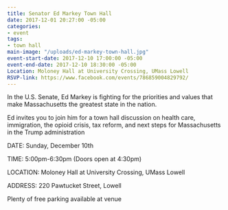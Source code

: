 ```yaml
---
title: Senator Ed Markey Town Hall
date: 2017-12-01 20:27:00 -05:00
categories:
- event
tags:
- town hall
main-image: "/uploads/ed-markey-town-hall.jpg"
event-start-date: 2017-12-10 17:00:00 -05:00
event-end-date: 2017-12-10 18:30:00 -05:00
Location: Moloney Hall at University Crossing, UMass Lowell
RSVP-link: https://www.facebook.com/events/786859004829792/
---
```


In the U.S. Senate, Ed Markey is fighting for the priorities and values that make Massachusetts the greatest state in the nation.

Ed invites you to join him for a town hall discussion on health care, immigration, the opioid crisis, tax reform, and next steps for Massachusetts in the Trump administration

DATE: Sunday, December 10th

TIME: 5:00pm-6:30pm (Doors open at 4:30pm)

LOCATION: Moloney Hall at University Crossing, UMass Lowell

ADDRESS: 220 Pawtucket Street, Lowell

Plenty of free parking available at venue
